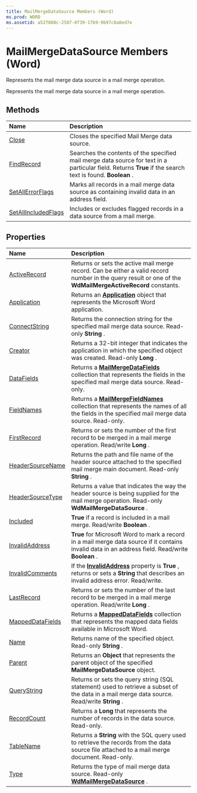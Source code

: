 ```yaml
---
title: MailMergeDataSource Members (Word)
ms.prod: WORD
ms.assetid: a52f088c-2507-8f39-17b9-9b97c8a8ed7e
---
```



# MailMergeDataSource Members (Word)
Represents the mail merge data source in a mail merge operation.

Represents the mail merge data source in a mail merge operation.


## Methods



|**Name**|**Description**|
|:-----|:-----|
|[Close](mailmergedatasource-close-method-word.md)|Closes the specified Mail Merge data source.|
|[FindRecord](mailmergedatasource-findrecord-method-word.md)|Searches the contents of the specified mail merge data source for text in a particular field. Returns  **True** if the search text is found. **Boolean** .|
|[SetAllErrorFlags](mailmergedatasource-setallerrorflags-method-word.md)|Marks all records in a mail merge data source as containing invalid data in an address field.|
|[SetAllIncludedFlags](mailmergedatasource-setallincludedflags-method-word.md)|Includes or excludes flagged records in a data source from a mail merge.|

## Properties



|**Name**|**Description**|
|:-----|:-----|
|[ActiveRecord](mailmergedatasource-activerecord-property-word.md)|Returns or sets the active mail merge record. Can be either a valid record number in the query result or one of the  **WdMailMergeActiveRecord** constants.|
|[Application](mailmergedatasource-application-property-word.md)|Returns an  **[Application](application-object-word.md)** object that represents the Microsoft Word application.|
|[ConnectString](mailmergedatasource-connectstring-property-word.md)|Returns the connection string for the specified mail merge data source. Read-only  **String** .|
|[Creator](mailmergedatasource-creator-property-word.md)|Returns a 32-bit integer that indicates the application in which the specified object was created. Read-only  **Long** .|
|[DataFields](mailmergedatasource-datafields-property-word.md)|Returns a  **[MailMergeDataFields](mailmergedatafields-object-word.md)** collection that represents the fields in the specified mail merge data source. Read-only.|
|[FieldNames](mailmergedatasource-fieldnames-property-word.md)|Returns a  **[MailMergeFieldNames](mailmergefieldnames-object-word.md)** collection that represents the names of all the fields in the specified mail merge data source. Read-only.|
|[FirstRecord](mailmergedatasource-firstrecord-property-word.md)|Returns or sets the number of the first record to be merged in a mail merge operation. Read/write  **Long** .|
|[HeaderSourceName](mailmergedatasource-headersourcename-property-word.md)|Returns the path and file name of the header source attached to the specified mail merge main document. Read-only  **String** .|
|[HeaderSourceType](mailmergedatasource-headersourcetype-property-word.md)|Returns a value that indicates the way the header source is being supplied for the mail merge operation. Read-only  **WdMailMergeDataSource** .|
|[Included](mailmergedatasource-included-property-word.md)| **True** if a record is included in a mail merge. Read/write **Boolean** .|
|[InvalidAddress](mailmergedatasource-invalidaddress-property-word.md)| **True** for Microsoft Word to mark a record in a mail merge data source if it contains invalid data in an address field. Read/write **Boolean** .|
|[InvalidComments](mailmergedatasource-invalidcomments-property-word.md)|If the  **[InvalidAddress](mailmergedatasource-invalidaddress-property-word.md)** property is **True** , returns or sets a **String** that describes an invalid address error. Read/write.|
|[LastRecord](mailmergedatasource-lastrecord-property-word.md)|Returns or sets the number of the last record to be merged in a mail merge operation. Read/write  **Long** .|
|[MappedDataFields](mailmergedatasource-mappeddatafields-property-word.md)|Returns a  **[MappedDataFields](mappeddatafields-object-word.md)** collection that represents the mapped data fields available in Microsoft Word.|
|[Name](mailmergedatasource-name-property-word.md)|Returns name of the specified object. Read-only  **String** .|
|[Parent](mailmergedatasource-parent-property-word.md)|Returns an  **Object** that represents the parent object of the specified **MailMergeDataSource** object.|
|[QueryString](mailmergedatasource-querystring-property-word.md)|Returns or sets the query string (SQL statement) used to retrieve a subset of the data in a mail merge data source. Read/write  **String** .|
|[RecordCount](mailmergedatasource-recordcount-property-word.md)|Returns a  **Long** that represents the number of records in the data source. Read-only.|
|[TableName](mailmergedatasource-tablename-property-word.md)|Returns a  **String** with the SQL query used to retrieve the records from the data source file attached to a mail merge document. Read-only.|
|[Type](mailmergedatasource-type-property-word.md)|Returns the type of mail merge data source. Read-only  **[WdMailMergeDataSource](wdmailmergedatasource-enumeration-word.md)** .|

